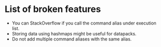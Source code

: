 # List of broken features

- You can StackOverflow if you call the command alias under execution list.
- Storing data using hashmaps might be useful for datapacks.
- Do not add multiple command aliases with the same alias.
